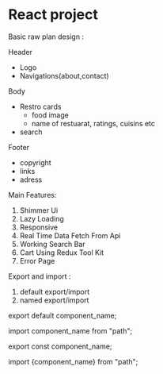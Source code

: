 # React project 

Basic raw plan design : 

Header
  - Logo
  - Navigations(about,contact)

Body
  - Restro cards
    - food image
    - name of restuarat, ratings, cuisins etc
  - search

Footer 
  - copyright
  - links
  - adress

 Main Features:

1. Shimmer Ui
2. Lazy Loading
3. Responsive
4. Real Time Data Fetch From Api
5. Working Search Bar
7. Cart Using Redux Tool Kit
8. Error Page 

Export and import :

1. default export/import
2. named export/import

export default component_name;

import component_name from "path";

export const component_name;

import {component_name} from "path";


